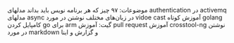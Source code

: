 موضوعات:
۹۷ چیز که هر برنامه نویس باید بداند
مدلهای authentication در activemq
مدلهای async در زبان‌های مختلف
نوشتن در مورد vidoe cast
آموزش کوتاه golang
کامپایل کردن go برای arm
گیت: آموزش pull request
آموزش crosstool-ng
نوشتن در مورد markdown و گزارش و اینا

